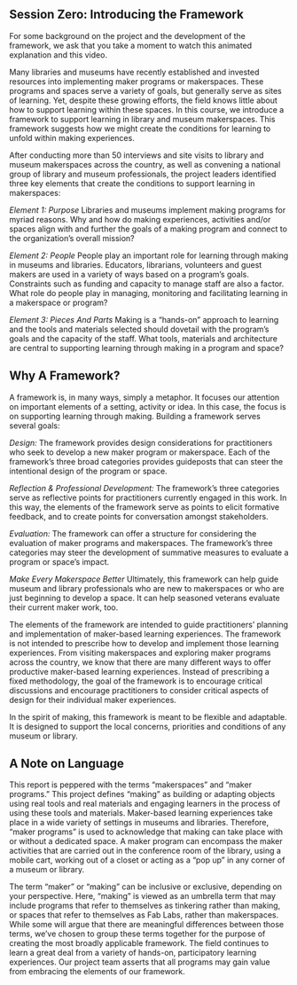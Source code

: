 ## Session Zero: Introducing the Framework

For some background on the project and the development of the framework, we ask that you take a moment to watch this animated explanation and this video. 

Many libraries and museums have recently established and invested resources into implementing maker programs or makerspaces. These programs and spaces serve a variety of goals, but generally serve as sites of learning. Yet, despite these growing efforts, the field knows little about how to support learning within these spaces. In this course, we introduce a framework to support learning in library and museum makerspaces. This framework suggests how we might create the conditions for learning to unfold within making experiences.

After conducting more than 50 interviews and site visits to library and museum makerspaces across the country, as well as convening a national group of library and museum professionals, the project leaders identified three key elements that create the conditions to support learning in makerspaces:


*Element 1: Purpose*
Libraries and museums implement making programs for myriad reasons. Why and how do making experiences, activities and/or spaces align with and further the goals of a making program and connect to the organization’s overall mission?
 
*Element 2: People*
People play an important role for learning through making in museums and libraries. Educators, librarians, volunteers and guest makers are used in a variety of ways based on a program’s goals. Constraints such as funding and capacity to manage staff are also a factor. What role do people play in managing, monitoring and facilitating learning in a makerspace or program?
 
*Element 3: Pieces And Parts*
Making is a “hands-on” approach to learning and the tools and materials selected should dovetail with the program’s goals and the capacity of the staff. What tools, materials and architecture are central to supporting learning through making in a program and space?

## Why A Framework?
A framework is, in many ways, simply a metaphor. It focuses our attention on important elements of a setting, activity or idea. In this case, the focus is on supporting learning through making. Building a framework serves several goals:
 
*Design:*  The framework provides design considerations for practitioners who seek to develop a new maker program or makerspace. Each of the framework’s three broad categories provides guideposts that can steer the intentional design of the program or space.
 
*Reflection & Professional Development:*  The framework’s three categories serve as reflective points for practitioners currently engaged in this work. In this way, the elements of the framework serve as points to elicit formative feedback, and to create points for conversation amongst stakeholders.
 
*Evaluation:*  The framework can offer a structure for considering the evaluation of maker programs and makerspaces. The framework’s three categories may steer the development of summative measures to evaluate a program or space’s impact.

*Make Every Makerspace Better*
Ultimately, this framework can help guide museum and library professionals who are new to makerspaces or who are just beginning to develop a space. It can help seasoned veterans evaluate their current maker work, too.
 
The elements of the framework are intended to guide practitioners’ planning and implementation of maker-based learning experiences. The framework is not intended to prescribe how to develop and implement those learning experiences. From visiting makerspaces and exploring maker programs across the country, we know that there are many different ways to offer productive maker-based learning experiences. Instead of prescribing a fixed methodology, the goal of the framework is to encourage critical discussions and encourage practitioners to consider critical aspects of design for their individual maker experiences.
 
In the spirit of making, this framework is meant to be flexible and adaptable. It is designed to support the local concerns, priorities and conditions of any museum or library. 

## A Note on Language
This report is peppered with the terms “makerspaces” and “maker programs.” This project defines “making” as building or adapting objects using real tools and real materials and engaging  learners in the process of using these tools and materials. Maker-based learning experiences take place in a wide variety of settings in museums and libraries. Therefore, “maker programs” is used to acknowledge that making can take place with or without a dedicated space. A maker program can encompass the maker activities that are carried out in the conference room of the library, using a mobile cart, working out of a closet or acting as a “pop up” in any corner of a museum or library. 
 
The term “maker” or “making” can be inclusive or exclusive, depending on your perspective. Here, “making” is viewed as an umbrella term that may include programs that refer to themselves as tinkering rather than making, or spaces that refer to themselves as Fab Labs, rather than makerspaces. While some will argue that there are meaningful differences between those terms, we’ve chosen to group these terms together for the purpose of creating the most broadly applicable framework. The field continues to learn a great deal from a variety of hands-on, participatory learning experiences. Our project team asserts that all programs may gain value from embracing the elements of our framework.
